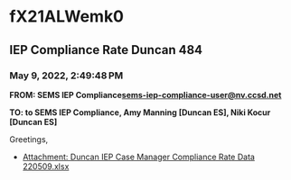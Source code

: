 # fX21ALWemk0
## IEP Compliance Rate Duncan 484
### May 9, 2022, 2:49:48 PM
**FROM: SEMS IEP Compliance<sems-iep-compliance-user@nv.ccsd.net>**

**TO: to SEMS IEP Compliance, Amy Manning [Duncan ES], Niki Kocur [Duncan ES]**


Greetings,  





* [Attachment: Duncan IEP Case Manager Compliance Rate Data 220509.xlsx](fX21ALWemk0-attachment-1.xlsx)

